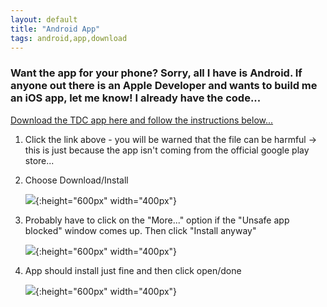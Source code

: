 ```yaml
---
layout: default
title: "Android App"
tags: android,app,download
---
```

### Want the app for your phone?  Sorry, all I have is Android.  If anyone out there is an Apple Developer and wants to build me an iOS app, let me know!  I already have the code...

[Download the TDC app here and follow the instructions below...]({{site.github.url}}/TDC.apk "download")

1. Click the link above - you will be warned that the file can be harmful ->  this is just because the app isn't coming from the official google play store...

2. Choose Download/Install

    ![]({{site.github.url}}/tdcInstall1.jpg){:height="600px" width="400px"}

3. Probably have to click on the "More..." option if the "Unsafe app blocked" window comes up.  Then click "Install anyway"

    ![]({{site.github.url}}/tdcInstall2.jpg){:height="600px" width="400px"}

4. App should install just fine and then click open/done

    ![]({{site.github.url}}/tdcInstall3.jpg){:height="600px" width="400px"}

<!--If any of the links below don't work for you, just email me at:  craig.willett@gmail.com

* [Submit a Recipe]({{site.github.url}}/Contact/SubmitRecipe/index.html)
* [Submit a Recipe Picture]({{site.github.url}}/Contact/SubmitPicture/index.html)
* [Submit an Issue]({{site.github.url}}/Contact/SubmitIssue/index.html)
* [Give Feedback]({{site.github.url}}/Contact/GiveFeedback/index.html) -->
